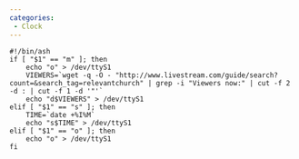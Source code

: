 ```yaml
---
categories:
 - Clock
---
```

    #!/bin/ash
    if [ "$1" == "m" ]; then
        echo "o" > /dev/ttyS1
        VIEWERS=`wget -q -O - "http://www.livestream.com/guide/search?count=&search_tag=relevantchurch" | grep -i "Viewers now:" | cut -f 2 -d : | cut -f 1 -d '"'`
        echo "d$VIEWERS" > /dev/ttyS1
    elif [ "$1" == "s" ]; then
        TIME=`date +%I%M`
        echo "s$TIME" > /dev/ttyS1
    elif [ "$1" == "o" ]; then
        echo "o" > /dev/ttyS1
    fi

